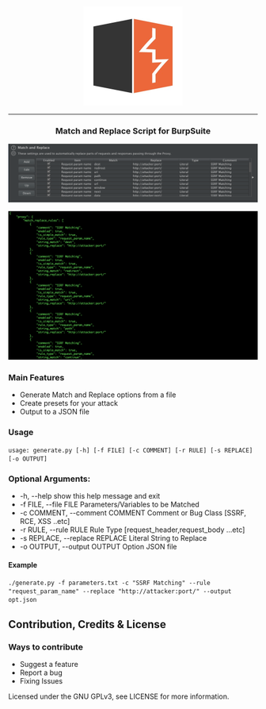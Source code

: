<p align="center">
<img src="logo.jpg" alt="drawing" width="200"/>
</p>

<hr>
 <h3 align="center">Match and Replace Script for BurpSuite</h3>
 
 <p align="center">
<img src="sc2.png"  />
</p>
<p align="center">
<img src="sc1.png"  />
</p>

### Main Features
* Generate Match and Replace options from a file
* Create presets for your attack
* Output to a JSON file


### Usage
``` usage: generate.py [-h] [-f FILE] [-c COMMENT] [-r RULE] [-s REPLACE] [-o OUTPUT] ```

### Optional Arguments:
  * -h, --help            show this help message and exit
  * -f FILE, --file FILE  Parameters/Variables to be Matched
  * -c COMMENT, --comment COMMENT
                        Comment or Bug Class [SSRF, RCE, XSS ..etc]
  * -r RULE, --rule RULE  Rule Type [request_header,request_body ...etc]
  * -s REPLACE, --replace REPLACE
                        Literal String to Replace
  * -o OUTPUT, --output OUTPUT
                        Option JSON file


#### Example
``` ./generate.py -f parameters.txt -c "SSRF Matching" --rule "request_param_name" --replace "http://attacker:port/" --output opt.json ```

## Contribution, Credits & License
### Ways to contribute

* Suggest a feature
* Report a bug
* Fixing Issues

Licensed under the GNU GPLv3, see LICENSE for more information.
